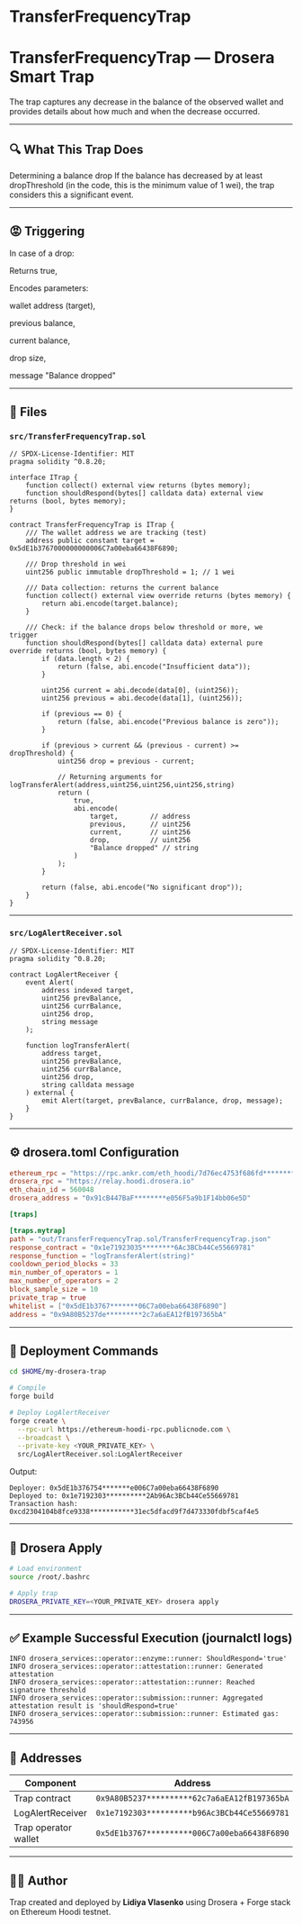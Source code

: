 # TransferFrequencyTrap
# TransferFrequencyTrap — Drosera Smart Trap

The trap captures any decrease in the balance of the observed wallet and provides details about how much and when the decrease occurred.

---

## 🔍 What This Trap Does

Determining a balance drop
If the balance has decreased by at least dropThreshold (in the code, this is the minimum value of 1 wei), the trap considers this a significant event.

---

## 😡 Triggering

In case of a drop:

Returns true,

Encodes parameters:

wallet address (target),

previous balance,

current balance,

drop size,

message "Balance dropped"

---

## 📁 Files

### `src/TransferFrequencyTrap.sol`

```solidity
// SPDX-License-Identifier: MIT
pragma solidity ^0.8.20;

interface ITrap {
    function collect() external view returns (bytes memory);
    function shouldRespond(bytes[] calldata data) external view returns (bool, bytes memory);
}

contract TransferFrequencyTrap is ITrap {
    /// The wallet address we are tracking (test)
    address public constant target = 0x5dE1b3767000000000006C7a00eba66438F6890;

    /// Drop threshold in wei
    uint256 public immutable dropThreshold = 1; // 1 wei

    /// Data collection: returns the current balance
    function collect() external view override returns (bytes memory) {
        return abi.encode(target.balance);
    }

    /// Check: if the balance drops below threshold or more, we trigger
    function shouldRespond(bytes[] calldata data) external pure override returns (bool, bytes memory) {
        if (data.length < 2) {
            return (false, abi.encode("Insufficient data"));
        }

        uint256 current = abi.decode(data[0], (uint256));
        uint256 previous = abi.decode(data[1], (uint256));

        if (previous == 0) {
            return (false, abi.encode("Previous balance is zero"));
        }

        if (previous > current && (previous - current) >= dropThreshold) {
            uint256 drop = previous - current;

            // Returning arguments for logTransferAlert(address,uint256,uint256,uint256,string)
            return (
                true,
                abi.encode(
                    target,        // address
                    previous,      // uint256
                    current,       // uint256
                    drop,          // uint256
                    "Balance dropped" // string
                )
            );
        }

        return (false, abi.encode("No significant drop"));
    }
} 

```

---

### `src/LogAlertReceiver.sol`

```solidity
// SPDX-License-Identifier: MIT
pragma solidity ^0.8.20;

contract LogAlertReceiver {
    event Alert(
        address indexed target,
        uint256 prevBalance,
        uint256 currBalance,
        uint256 drop,
        string message
    );

    function logTransferAlert(
        address target,
        uint256 prevBalance,
        uint256 currBalance,
        uint256 drop,
        string calldata message
    ) external {
        emit Alert(target, prevBalance, currBalance, drop, message);
    }
}
```

---

## ⚙️ drosera.toml Configuration

```toml
ethereum_rpc = "https://rpc.ankr.com/eth_hoodi/7d76ec4753f686fd*****************fee849faf82277de80688a850951a6"
drosera_rpc = "https://relay.hoodi.drosera.io"
eth_chain_id = 560048
drosera_address = "0x91cB447BaF********e056F5a9b1F14bb06e5D"

[traps]

[traps.mytrap]
path = "out/TransferFrequencyTrap.sol/TransferFrequencyTrap.json"
response_contract = "0x1e71923035********6Ac3BCb44Ce55669781"
response_function = "logTransferAlert(string)"
cooldown_period_blocks = 33
min_number_of_operators = 1
max_number_of_operators = 2
block_sample_size = 10
private_trap = true
whitelist = ["0x5dE1b3767*******06C7a00eba66438F6890"]
address = "0x9A80B5237de*********2c7a6aEA12fB197365bA"
```

---

## 🚀 Deployment Commands

```bash
cd $HOME/my-drosera-trap

# Compile
forge build

# Deploy LogAlertReceiver
forge create \
  --rpc-url https://ethereum-hoodi-rpc.publicnode.com \
  --broadcast \
  --private-key <YOUR_PRIVATE_KEY> \
  src/LogAlertReceiver.sol:LogAlertReceiver
```

Output:

```
Deployer: 0x5dE1b376754*******e006C7a00eba66438F6890
Deployed to: 0x1e7192303**********2Ab96Ac3BCb44Ce55669781
Transaction hash: 0xcd2304104b8fce9338***********31ec5dfacd9f7d473330fdbf5caf4e5
```

---

## 🧪 Drosera Apply

```bash
# Load environment
source /root/.bashrc

# Apply trap
DROSERA_PRIVATE_KEY=<YOUR_PRIVATE_KEY> drosera apply
```

---

## ✅ Example Successful Execution (journalctl logs)

```
INFO drosera_services::operator::enzyme::runner: ShouldRespond='true'
INFO drosera_services::operator::attestation::runner: Generated attestation
INFO drosera_services::operator::attestation::runner: Reached signature threshold
INFO drosera_services::operator::submission::runner: Aggregated attestation result is 'shouldRespond=true'
INFO drosera_services::operator::submission::runner: Estimated gas: 743956
```

---

## 📡 Addresses

| Component             | Address |
|----------------------|---------|
| Trap contract         | `0x9A80B5237**********62c7a6aEA12fB197365bA` |
| LogAlertReceiver      | `0x1e7192303**********b96Ac3BCb44Ce55669781` |
| Trap operator wallet  | `0x5dE1b3767**********006C7a00eba66438F6890` |

---

## 👨‍💻 Author

Trap created and deployed by **Lidiya Vlasenko** using Drosera + Forge stack on Ethereum Hoodi testnet.
